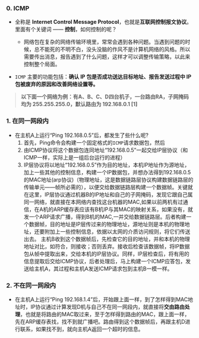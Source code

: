 ### 0. ICMP 

- 全称是 **Internet Control Message Protocol**，也就是**互联网控制报文协议**。里面有个关键词 —— **控制**，如何控制的呢？
  - 网络包在复杂的网络传输环境里，常常会遇到各种问题。当遇到问题的时候，总不能死的不明不白，没头没脑的作风不是计算机网络的风格。所以需要传出消息，报告遇到了什么问题，这样才可以调整传输策略，以此来控制整个局面。

- `ICMP` 主要的功能包括：**确认 IP 包是否成功送达目标地址、报告发送过程中 IP 包被废弃的原因和改善网络设置等。**



> **以下面一个网络为例：有A、B、C、D四台机子，一台路由RA，子网掩码均为 255.255.255.0，默认路由为 192.168.0.1 [1]**

### 1. 在同一网段内 

- 在主机A上运行“Ping 192.168.0.5”后，都发生了些什么呢? 
  1. 首先，Ping命令会构建一个固定格式的`ICMP`请求数据包，然后
  2. 由ICMP协议将这个数据包连同地址“192.168.0.5”一起交给IP层协议（和ICMP一样，实际上是一组后台运行的进程）
  3. IP层协议将以地址“192.168.0.5”作为目的地址，本机IP地址作为源地址，加上一些其他的控制信息，构建一个IP数据包，并想办法得到192.168.0.5的MAC地址(arp协议)（物理地址，这是数据链路层协议构建数据链路层的传输单元——帧所必需的），以便交给数据链路层构建一个数据帧。关键就在这里，IP层协议通过机器B的IP地址和自己的子网掩码，发现它跟自己属同一网络，就直接在本网络内查找这台机器的MAC,如果以前两机有过通信，在A机的ARP缓存表应该有B机IP与其MAC的映射关系，如果没有，就发一个ARP请求广播，得到B机的MAC,一并交给数据链路层。后者构建一个数据帧，目的地址是IP层传过来的物理地址，源地址则是本机的物理地址，还要附加上一些控制信息，依据以太网的介质访问规则，将它们传送出去。 主机B收到这个数据帧后，先检查它的目的地址，并和本机的物理地址对比，如符合，则接收；否则丢弃。接收后检查该数据帧，将IP数据包从帧中提取出来，交给本机的IP层协议。同样，IP层检查后，将有用的信息提取后交给ICMP协议，后者处理后，马上构建一个ICMP应答包，发送给主机A，其过程和主机A发送ICMP请求包到主机B一模一样。 

### 2. 不在同一网段内 

- 在主机A上运行“Ping 192.168.1.4”后，开始跟上面一样，到了怎样得到MAC地址时，IP协议通过计算发现D机与自己不在同一网段内，就直接将**交由路由处理**，也就是将路由的MAC取过来，至于怎样得到路由的MAC，跟上面一样，先在ARP缓存表找，找不到就广播吧。路由得到这个数据帧后，再跟主机D进行联系，如果找不到，就向主机A返回一个超时的信息。
